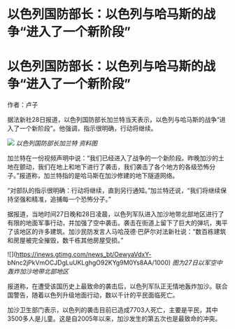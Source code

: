 # 以色列国防部长：以色列与哈马斯的战争“进入了一个新阶段”

# 以色列国防部长：以色列与哈马斯的战争“进入了一个新阶段”

作者：卢子

据法新社28日报道，以色列国防部长加兰特当天表示，以色列与哈马斯的战争“进入了一个新阶段”。他强调，指示很明确，行动将继续。

![](https://inews.gtimg.com/news_bt/OdaeMiXYT4tVqKSTQZJQGSktLZ_O_vJsKSme53DDWPa6IAA/1000)
_以色列国防部长加兰特 资料图_

加兰特在一份视频声明中说：“我们已经进入了战争的一个新阶段。昨晚加沙的土地在颤动，我们在地上和地下进行了袭击，我们袭击了各个地方的各级恐怖分子。”报道称，加兰特指的是哈马斯在加沙修建的地下隧道网络。

“对部队的指示很明确：行动将继续，直到另行通知。”加兰特还说，“我们将继续保持坚强和精准，追捕每一个恐怖分子。”

据报道，当地时间27日晚和28日凌晨，以色列军队进入加沙地带北部地区进行了有限的地面军事行动，并加强了空中袭击。袭击在街道上留下了巨大的弹坑，夷平了该地区的许多建筑。加沙民防发言人马哈茂德·巴萨尔对法新社说：“数百栋建筑和房屋被完全摧毁，数千栋其他房屋受损。”

![](https://inews.gtimg.com/news_bt/OewyaVdxY-
bNnc2jPkVmOCJDgLuUKLghgO92KYg9M0Ys8AA/1000) _图为27日以军空中轰炸加沙地带北部地区_

报道称，在遭受该国历史上最致命的袭击后，以色列军队正无情地轰炸加沙。联合国警告，随着以色列升级地面行动，数以千计的平民面临死亡。

加沙卫生部门表示，以色列的袭击目前已造成7703人死亡，主要是平民，其中3500多人是儿童。这是自2005年以来，加沙发生的第五次也是最致命的冲突。

